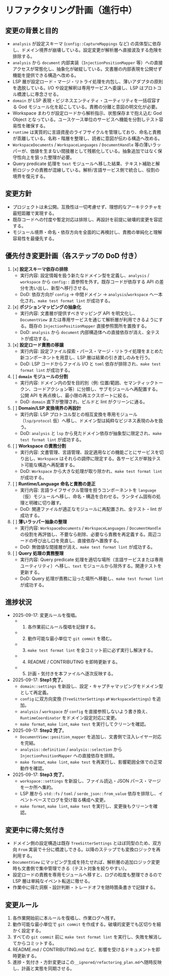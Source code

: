 # リファクタリング計画（進行中）

## 変更の背景と目的
- `analysis` が設定スキーマ (`config::CaptureMappings` など) の具体型に依存し、ドメイン境界が崩壊している。設定変更が解析層へ直接波及する危険を排除する。
- `analysis` から `document` 内部実装（`InjectionPositionMapper` 等）への直接アクセスが常態化し、抽象化が破綻している。文書層の内部表現を公開せず機能を提供できる構造へ改める。
- LSP 層が設定ロード・マージ・リトライ処理を内包し、薄いアダプタの原則を逸脱している。I/O や設定解釈は専用サービスへ委譲し、LSP はプロトコル橋渡しに専念させる。
- `domain` が LSP 表現・ビジネスエンティティ・ユーティリティを一括収容する God モジュール化を起こしている。責務の分離と意図の明文化が必要。
- Workspace まわりが設定ロードから解析指示、状態保存まで抱え込む God Object となっている。ユースケース単位のサービスへ機能を分割しテスト容易性を確保する。
- `runtime` は実質的に言語資産のライフサイクルを管理しており、命名と責務が乖離している。名称・階層を整理し、読者に意図が伝わる構造へ改める。
- `WorkspaceDocuments` / `WorkspaceLanguages` / `DocumentHandle` 等の薄いラッパーが、価値を生まない間接層として残骸化している。抽象追加ではなく保守性向上を狙った整理が必要。
- Query predicate 処理を `text` モジュールへ移した結果、テキスト補助と解析ロジックの責務が混線している。解析/言語サービス側で統合し、役割の境界を復元する。

## 変更方針
- プロジェクトは未公開。互換性は一切考慮せず、理想的なアーキテクチャを最短距離で実現する。
- 既存コードへの忖度や暫定対応は排除し、再設計を前提に破壊的変更を容認する。
- モジュール境界・命名・依存方向を全面的に再検討し、責務の単純化と理解容易性を最優先する。

## 優先付き変更計画（各ステップの DoD 付き）
1. [x] **設定スキーマ依存の排除**  
   - 実行内容: 設定情報を扱う新たなドメイン型を定義し、`analysis` / `workspace` から `config::` 直参照を外す。既存コードが依存する API の差分を洗い出し、新型へ移行させる。  
   - DoD: 依存方向が `config` → 中間ドメイン → `analysis`/`workspace` へ一本化され、`make test format lint` が成功する。
2. [x] **ポジションマッピングの抽象化**  
   - 実行内容: 文書層が提供すべきマッピング API を明文化し、`DocumentView` または専用サービスを通じて解析層が利用できるようにする。既存の `InjectionPositionMapper` 直接参照箇所を置換する。  
   - DoD: `analysis` から `document` 内部構造体への直接依存が消え、全テストが成功する。
3. [x] **設定ロード責務の移譲**  
   - 実行内容: 設定ファイル探索・パース・マージ・リトライ処理をまとめた新コンポーネントを用意し、LSP 層は結果の引き渡しのみを行う。  
   - DoD: LSP コードからファイル I/O と `toml` 依存が排除され、`make test format lint` が成功する。
4. [ ] **`domain` モジュールの分割**  
   - 実行内容: ドメイン内の型を目的別（例: 位置/範囲、セマンティックトークン、コードアクション等）に分類し、サブモジュールへ再配置する。公開 API を再点検し、最小限の再エクスポートに絞る。  
   - DoD: `domain` 直下が整理され、ビルドと lint がクリーンに通る。
5. [ ] **Domain/LSP 変換境界の再設計**  
   - 実行内容: LSP プロトコル型との相互変換を専用モジュール（`lsp/protocol` 仮）へ移し、ドメイン型は純粋なビジネス表現のみを扱う。  
   - DoD: `analysis` と `lsp` から見たドメイン依存が抽象型に限定され、`make test format lint` が成功する。
6. [ ] **Workspace の責務分割**  
   - 実行内容: 文書管理、言語管理、設定適用などの機能ごとにサービスを切り出し、`Workspace` はそれらの調停に限定する。各サービスが単独テスト可能な構造へ再配置する。  
   - DoD: `Workspace` から大きな処理が取り除かれ、`make test format lint` が成功する。
7. [ ] **Runtime/Language 命名と責務の是正**  
   - 実行内容: 言語ライフサイクル管理を担うコンポーネントを `language`（仮）モジュールへ移し、命名・構造を合わせる。ランタイム固有の処理と明確に切り離す。  
   - DoD: 関連ファイルが適正なモジュールに再配置され、全テスト・lint が成功する。
8. [ ] **薄いラッパー抽象の整理**  
   - 実行内容: `WorkspaceDocuments` / `WorkspaceLanguages` / `DocumentHandle` の役割を再評価し、不要なら削除、必要なら責務を再定義する。周辺コードの呼び出し口を見直し、直接依存へ置換する。  
   - DoD: 無価値な間接層が消え、`make test format lint` が成功する。
9. [ ] **Query 処理の責務整理**  
   - 実行内容: Query predicate 処理を適切な場所（言語サービスまたは専用ユーティリティ）へ移し、`text` モジュールから除外する。関連テストを更新する。  
   - DoD: Query 処理が責務に沿った場所へ移動し、`make test format lint` が成功する。

## 進捗状況
- 2025-09-17: 変更ルールを復唱。
  - 1. 各作業前にルール復唱を記録する。
  - 2. 動作可能な最小単位で `git commit` を積む。
  - 3. `make test format lint` を全コミット前に必ず実行し解決する。
  - 4. README / CONTRIBUTING を即時更新する。
  - 5. 計画・気付きを本ファイルへ逐次反映する。
- 2025-09-17: **Step1 完了**。
  - `domain::settings` を新設し、設定・キャプチャマッピングをドメイン型として再定義。
  - `config` に双方向変換 (`TreeSitterSettings` ⇄ `WorkspaceSettings`) を追加。
  - `analysis` / `workspace` が `config` を直接参照しないよう書き換え、`RuntimeCoordinator` をドメイン設定対応に変更。
  - `make format`, `make lint`, `make test` を実行してクリーンを確認。
- 2025-09-17: **Step2 完了**。
  - `DocumentView::position_mapper` を追加し、文書側で注入レイヤー対応を完結。
  - `analysis::definition` / `analysis::selection` から `InjectionPositionMapper` への直接依存を排除。
  - `make format`, `make lint`, `make test` を再実行し、影響範囲全体での正常動作を確認。
- 2025-09-17: **Step3 完了**。
  - `workspace::settings` を新設し、ファイル読込・JSON パース・マージを一か所へ集約。
  - LSP 層から `std::fs` / `toml` / `serde_json::from_value` 依存を排除し、イベントベースでログを受け取る構成へ変更。
  - `make format`, `make lint`, `make test` を実行し、変更後もクリーンを確認。

## 変更中に得た気付き
- ドメイン側の設定構造は既存 `TreeSitterSettings` とほぼ同型のため、双方向 `From` 実装で十分に橋渡しできる。以降のステップでも変換ロジックを再利用する。
- `DocumentView` にマッピング生成を持たせれば、解析層の追加ロジック変更時も文書側で集中管理できる（テスト対象を絞りやすい）。
- 設定ロードの責務を専用モジュールへ移すと、ログの粒度も整理できるので LSP 層は単純なイベント転送に徹せる。
- 作業中に得た洞察・設計判断・トレードオフを随時箇条書きで記録する。

## 変更ルール
1. 各作業開始前に本ルールを復唱し、作業ログへ残す。
2. 動作可能な最小単位で `git commit` を作成する。破壊的変更でも区切りを細かく設定する。
3. すべての `git commit` 前に `make test format lint` を実行し、失敗を解消してからコミットする。
4. README.md / CONTRIBUTING.md など、影響を受けるドキュメントを即時更新する。
5. 進捗・気付き・方針変更はこの`__ignored/refactoring_plan.md`へ随時反映し、計画と実態を同期させる。
